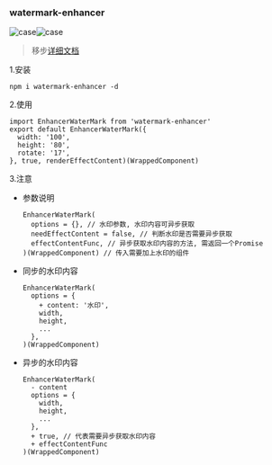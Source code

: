 ### watermark-enhancer
![case](https://cdn.fatdoge.cn/watermark-enhancer-user.svg)![case](https://cdn.fatdoge.cn/watermark-enhancer-view.png)
> 移步[详细文档](https://fatdoge.github.io/watermark-enhancer)

1.安装
```
npm i watermark-enhancer -d
```
2.使用
```
import EnhancerWaterMark from 'watermark-enhancer'
export default EnhancerWaterMark({
  width: '100',
  height: '80',
  rotate: '17',
}, true, renderEffectContent)(WrappedComponent)
```
3.注意

- 参数说明
  ``` 
  EnhancerWaterMark(
    options = {}, // 水印参数, 水印内容可异步获取
    needEffectContent = false, // 判断水印是否需要异步获取
    effectContentFunc, // 异步获取水印内容的方法, 需返回一个Promise
  )(WrappedComponent) // 传入需要加上水印的组件
  ```
- 同步的水印内容
  ```
  EnhancerWaterMark(
    options = {
      + content: '水印',
      width,
      height,
      ...  
    }, 
  )(WrappedComponent)
  ```
- 异步的水印内容 
  ```
  EnhancerWaterMark(
    - content  
    options = {
      width,
      height,
      ...  
    }, 
    + true, // 代表需要异步获取水印内容
    + effectContentFunc
  )(WrappedComponent)
  ```